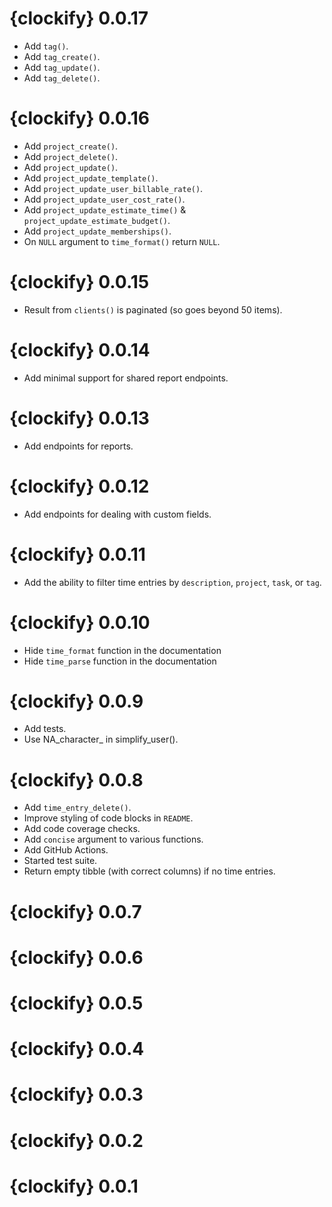 # {clockify} 0.0.17

* Add `tag()`.
* Add `tag_create()`.
* Add `tag_update()`.
* Add `tag_delete()`.

# {clockify} 0.0.16

* Add `project_create()`.
* Add `project_delete()`.
* Add `project_update()`.
* Add `project_update_template()`.
* Add `project_update_user_billable_rate()`.
* Add `project_update_user_cost_rate()`.
* Add `project_update_estimate_time()` & `project_update_estimate_budget()`.
* Add `project_update_memberships()`.
* On `NULL` argument to `time_format()` return `NULL`.

# {clockify} 0.0.15

* Result from `clients()` is paginated (so goes beyond 50 items).

# {clockify} 0.0.14

* Add minimal support for shared report endpoints.

# {clockify} 0.0.13

* Add endpoints for reports.

# {clockify} 0.0.12

* Add endpoints for dealing with custom fields.

# {clockify} 0.0.11

* Add the ability to filter time entries by `description`, `project`, `task`, or `tag`.

# {clockify} 0.0.10

* Hide `time_format` function in the documentation
* Hide `time_parse` function in the documentation

# {clockify} 0.0.9

* Add tests.
* Use NA_character_ in simplify_user().

# {clockify} 0.0.8

* Add `time_entry_delete()`.
* Improve styling of code blocks in `README`.
* Add code coverage checks.
* Add `concise` argument to various functions.
* Add GitHub Actions.
* Started test suite.
* Return empty tibble (with correct columns) if no time entries.

# {clockify} 0.0.7

# {clockify} 0.0.6

# {clockify} 0.0.5

# {clockify} 0.0.4

# {clockify} 0.0.3

# {clockify} 0.0.2

# {clockify} 0.0.1
